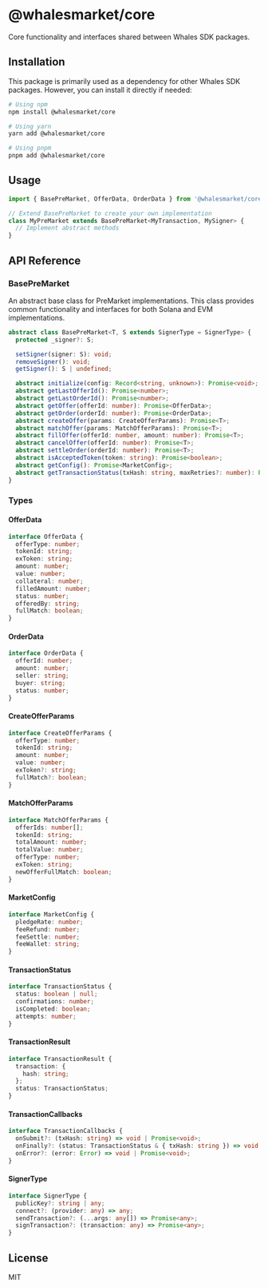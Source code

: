 # @whalesmarket/core

Core functionality and interfaces shared between Whales SDK packages.

## Installation

This package is primarily used as a dependency for other Whales SDK packages. However, you can install it directly if needed:

```bash
# Using npm
npm install @whalesmarket/core

# Using yarn
yarn add @whalesmarket/core

# Using pnpm
pnpm add @whalesmarket/core
```

## Usage

```typescript
import { BasePreMarket, OfferData, OrderData } from '@whalesmarket/core';

// Extend BasePreMarket to create your own implementation
class MyPreMarket extends BasePreMarket<MyTransaction, MySigner> {
  // Implement abstract methods
}
```

## API Reference

### BasePreMarket

An abstract base class for PreMarket implementations. This class provides common functionality and interfaces for both Solana and EVM implementations.

```typescript
abstract class BasePreMarket<T, S extends SignerType = SignerType> {
  protected _signer?: S;

  setSigner(signer: S): void;
  removeSigner(): void;
  getSigner(): S | undefined;

  abstract initialize(config: Record<string, unknown>): Promise<void>;
  abstract getLastOfferId(): Promise<number>;
  abstract getLastOrderId(): Promise<number>;
  abstract getOffer(offerId: number): Promise<OfferData>;
  abstract getOrder(orderId: number): Promise<OrderData>;
  abstract createOffer(params: CreateOfferParams): Promise<T>;
  abstract matchOffer(params: MatchOfferParams): Promise<T>;
  abstract fillOffer(offerId: number, amount: number): Promise<T>;
  abstract cancelOffer(offerId: number): Promise<T>;
  abstract settleOrder(orderId: number): Promise<T>;
  abstract isAcceptedToken(token: string): Promise<boolean>;
  abstract getConfig(): Promise<MarketConfig>;
  abstract getTransactionStatus(txHash: string, maxRetries?: number): Promise<TransactionStatus>;
}
```

### Types

#### OfferData

```typescript
interface OfferData {
  offerType: number;
  tokenId: string;
  exToken: string;
  amount: number;
  value: number;
  collateral: number;
  filledAmount: number;
  status: number;
  offeredBy: string;
  fullMatch: boolean;
}
```

#### OrderData

```typescript
interface OrderData {
  offerId: number;
  amount: number;
  seller: string;
  buyer: string;
  status: number;
}
```

#### CreateOfferParams

```typescript
interface CreateOfferParams {
  offerType: number;
  tokenId: string;
  amount: number;
  value: number;
  exToken?: string;
  fullMatch?: boolean;
}
```

#### MatchOfferParams

```typescript
interface MatchOfferParams {
  offerIds: number[];
  tokenId: string;
  totalAmount: number;
  totalValue: number;
  offerType: number;
  exToken: string;
  newOfferFullMatch: boolean;
}
```

#### MarketConfig

```typescript
interface MarketConfig {
  pledgeRate: number;
  feeRefund: number;
  feeSettle: number;
  feeWallet: string;
}
```

#### TransactionStatus

```typescript
interface TransactionStatus {
  status: boolean | null;
  confirmations: number;
  isCompleted: boolean;
  attempts: number;
}
```

#### TransactionResult

```typescript
interface TransactionResult {
  transaction: {
    hash: string;
  };
  status: TransactionStatus;
}
```

#### TransactionCallbacks

```typescript
interface TransactionCallbacks {
  onSubmit?: (txHash: string) => void | Promise<void>;
  onFinally?: (status: TransactionStatus & { txHash: string }) => void | Promise<void>;
  onError?: (error: Error) => void | Promise<void>;
}
```

#### SignerType

```typescript
interface SignerType {
  publicKey?: string | any;
  connect?: (provider: any) => any;
  sendTransaction?: (...args: any[]) => Promise<any>;
  signTransaction?: (transaction: any) => Promise<any>;
}
```

## License

MIT 